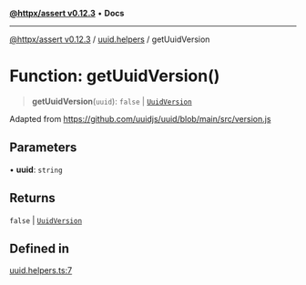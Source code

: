 [**@httpx/assert v0.12.3**](../../README.md) • **Docs**

***

[@httpx/assert v0.12.3](../../README.md) / [uuid.helpers](../README.md) / getUuidVersion

# Function: getUuidVersion()

> **getUuidVersion**(`uuid`): `false` \| [`UuidVersion`](../../uuid.types/type-aliases/UuidVersion.md)

Adapted from https://github.com/uuidjs/uuid/blob/main/src/version.js

## Parameters

• **uuid**: `string`

## Returns

`false` \| [`UuidVersion`](../../uuid.types/type-aliases/UuidVersion.md)

## Defined in

[uuid.helpers.ts:7](https://github.com/belgattitude/httpx/blob/74dc9cd764aa64a9b1889ffb70a7f65e9435af37/packages/assert/src/uuid.helpers.ts#L7)
